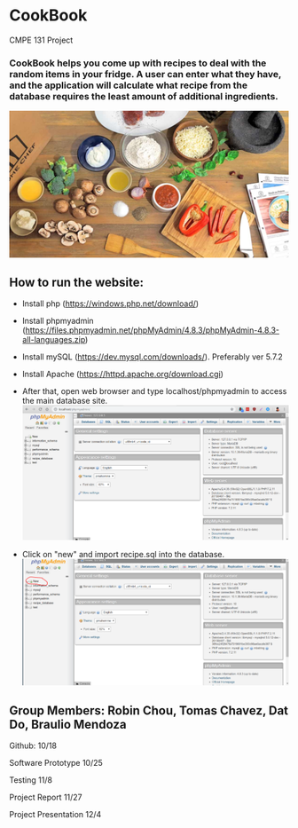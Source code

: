# CookBook
CMPE 131 Project

### CookBook helps you come up with recipes to deal with the random items in your fridge. A user can enter what they have, and the application will calculate what recipe from the database requires the least amount of additional ingredients.
![Cookbook](./images/homepage.jpg)

## How to run the website:
- Install php (https://windows.php.net/download/)
- Install phpmyadmin (https://files.phpmyadmin.net/phpMyAdmin/4.8.3/phpMyAdmin-4.8.3-all-languages.zip)
- Install mySQL (https://dev.mysql.com/downloads/). Preferably ver 5.7.2
- Install Apache (https://httpd.apache.org/download.cgi)

- After that, open web browser and type localhost/phpmyadmin to access the main database site. 
![Step1](./images/1.PNG)
- Click on "new" and import recipe.sql into the database.
![Step2](./images/2.PNG)



## Group Members: Robin Chou, Tomas Chavez, Dat Do, Braulio Mendoza

Github: 10/18

Software Prototype 10/25

Testing 11/8

Project Report 11/27

Project Presentation 12/4

